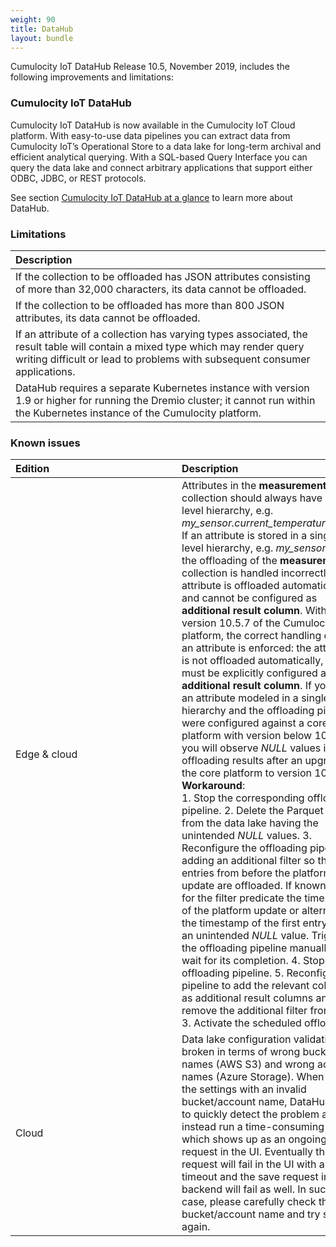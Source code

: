 ```yaml
---
weight: 90
title: DataHub
layout: bundle
---
```


Cumulocity IoT DataHub Release 10.5, November 2019, includes the following improvements and limitations:

### Cumulocity IoT DataHub

Cumulocity IoT DataHub is now available in the Cumulocity IoT Cloud platform. With easy-to-use data pipelines you can extract data from Cumulocity IoT’s Operational Store to a data lake for long-term archival and efficient analytical querying. With a SQL-based Query Interface you can query the data lake and connect arbitrary applications that support either ODBC, JDBC, or REST protocols.

See section [Cumulocity IoT DataHub at a glance](https://cumulocity.com/guides/10.5.0/datahub/datahub-overview/#datahub-at-a-glance) to learn more about DataHub.

### Limitations

|<div style="width:250px">Description</div>
|:---
|If the collection to be offloaded has JSON attributes consisting of more than 32,000 characters, its data cannot be offloaded.|
|If the collection to be offloaded has more than 800 JSON attributes, its data cannot be offloaded.|
|If an attribute of a collection has varying types associated, the result table will contain a mixed type which may render query writing difficult or lead to problems with subsequent consumer applications.|
|DataHub requires a separate Kubernetes instance with version 1.9 or higher for running the Dremio cluster; it cannot run within the Kubernetes instance of the Cumulocity platform.|

### Known issues

|<div style="width:250px">Edition</div>|Description|
|:---|:---|
|Edge & cloud|Attributes in the **measurements** collection should always have a two-level hierarchy, e.g. *my_sensor.current_temperature.value*. If an attribute is stored in a single-level hierarchy, e.g. *my_sensor.value*, the offloading of the **measurements** collection is handled incorrectly: the attribute is offloaded automatically and cannot be configured as **additional result column**. With version 10.5.7 of the Cumulocity IoT platform, the correct handling of such an attribute is enforced: the attribute is not offloaded automatically, but must be explicitly configured as **additional result column**. If you have an attribute modeled in a single-level hierarchy and the offloading pipelines were configured against a core platform with version below 10.5.7, you will observe *NULL* values in the offloading results after an upgrade of the core platform to version 10.5.7. <br>**Workaround**:<br> 1. Stop the corresponding offloading pipeline. 2. Delete the Parquet files from the data lake having the unintended *NULL* values. 3. Reconfigure the offloading pipeline by adding an additional filter so that only entries from before the platform update are offloaded. If known, use for the filter predicate the timestamp of the platform update or alternatively the timestamp of the first entry with an unintended *NULL* value. Trigger the offloading pipeline manually and wait for its completion. 4. Stop the offloading pipeline. 5. Reconfigure the pipeline to add the relevant columns as additional result columns and remove the additional filter from step 3. Activate the scheduled offloading.|
|Cloud|Data lake configuration validation is broken in terms of wrong bucket names (AWS S3) and wrong account names (Azure Storage). When saving the settings with an invalid bucket/account name, DataHub fails to quickly detect the problem and will instead run a time-consuming check, which shows up as an ongoing save request in the UI. Eventually the request will fail in the UI with a timeout and the save request in the backend will fail as well. In such a case, please carefully check the bucket/account name and try saving again.|
